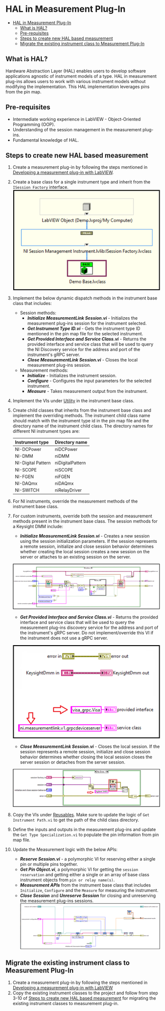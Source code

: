 # HAL in Measurement Plug-In

- [HAL in Measurement Plug-In](#hal-in-measurement-plug-in)
  - [What is HAL?](#what-is-hal)
  - [Pre-requisites](#pre-requisites)
  - [Steps to create new HAL based measurement](#steps-to-create-new-hal-based-measurement)
  - [Migrate the existing instrument class to Measurement Plug-In](#migrate-the-existing-instrument-class-to-measurement-plug-in)

## What is HAL?

Hardware Abstraction Layer (HAL) enables users to develop software applications agnostic of instrument models of a type. HAL in measurement plug-ins allows users to work with various instrument models without modifying the implementation. This HAL implementation leverages pins from the pin map.

## Pre-requisites

- Intermediate working experience in LabVIEW - Object-Oriented Programming (OOP).
- Understanding of the session management in the measurement plug-ins.
- Fundamental knowledge of HAL.

## Steps to create new HAL based measurement

1. Create a measurement plug-in by following the steps mentioned in [Developing a measurement plug-in with LabVIEW](https://github.com/ni/measurement-plugin-labview?tab=readme-ov-file#developing-a-labview-measurement).
2. Create a base class for a single instrument type and inherit from the `ISession Factory` interface.
    ![Session Factory Inheritance](<HAL Images/Session Factory Inheritance.png>)
3. Implement the below dynamic dispatch methods in the instrument base class that includes:
    - Session methods:
      - ***Initialize MeasurementLink Session.vi*** - Initializes the measurement plug-ins session for the instrument selected.
      - ***Get Instrument Type ID.vi*** - Gets the instrument type ID mentioned in the pin map file for the selected instrument.
      - ***Get Provided Interface and Service Class.vi*** - Returns the provided interface and service class that will be used to query the NI Discovery service for the address and port of the instrument's gRPC server.
      - ***Close MeasurementLink Session.vi*** - Closes the local measurement plug-ins session.
    - Measurement methods:
      - ***Initialize*** - Initializes the instrument session.
      - ***Configure*** - Configures the input parameters for the selected instrument.
      - ***Measure*** - Takes measurement output from the instrument.
4. Implement the VIs under [Utility](https://github.com/NI-Measurement-Plug-Ins/abstraction-layer-labview/tree/main/Source/HAL%20Implementation/HAL/Instruments/DMM_Base/Utility) in the instrument base class.
5. Create child classes that inherits from the instrument base class and implement the overriding methods. The instrument child class name should match with the instrument type id in the pin map file and the directory name of the instrument child class. The directory names for different NI instrument types are:

   Instrument type | Directory name
   --- | ---
   NI-DCPower | niDCPower
   NI-DMM | niDMM
   NI-Digital Pattern | niDigitalPattern
   NI-SCOPE | niSCOPE
   NI-FGEN | niFGEN
   NI-DAQmx | niDAQmx
   NI-SWITCH | niRelayDriver
6. For NI instruments, override the measurement methods of the instrument base class.
7. For custom instruments, override both the session and measurement methods present in the instrument base class. The session methods for a Keysight DMM include:
    - ***Initialize MeasurementLink Session.vi*** - Creates a new session using the session initialization parameters. If the session represents a remote session, initialize and close session behavior determines whether creating the local session creates a new session on the server or attaches to an existing session on the server.

    ![Initialize MeasurementLink Session](<HAL Images/KeysightDmm Initialize MeasurementLink Session.png>)

    - ***Get Provided Interface and Service Class.vi*** - Returns the provided interface and service class that will be used to query the measurement plug-ins discovery service for the address and port of the instrument's gRPC server. Do not implement/override this VI if the instrument does not use a gRPC server.

    ![Get Provided Interface and Service Class](<HAL Images/KeysightDmm Get Provided Interface and Service Class.png>)

    - ***Close MeasurementLink Session.vi*** - Closes the local session. If the session represents a remote session, initialize and close session behavior determines whether closing the local session closes the server session or detaches from the server session.

    ![Close MeasurementLink Session](<HAL Images/KeysightDmm Close MeasurementLink Session.png>)

8. Copy the VIs under [Reusables](https://github.com/NI-Measurement-Plug-Ins/abstraction-layer-labview/tree/main/Source/HAL%20Implementation/HAL/Reusables). Make sure to update the logic of `Get Instrument Path.vi` to get the path of the child class directory.
9. Define the inputs and outputs in the measurement plug-ins and update the `Get Type Specialization.vi` to populate the pin information from pin map file.
10. Update the Measurement logic with the below APIs:
    - ***Reserve Session.vi*** - a polymorphic VI for reserving either a single pin or multiple pins together.
    - ***Get Pin Object.vi***, a polymorphic VI for getting the `session reservation` and getting either a single or an array of base class instrument objects from `pin or relay name(s)`.
    - ***Measurement APIs*** from the instrument base class that includes `Initialize`, `Configure` and the `Measure` for measuring the instrument.
    - ***Close Session*** and ***Unreserve Session*** for closing and unreserving the measurement plug-ins sessions.
    ![Measurement Logic](<HAL Images/Measurement Logic.png>)

## Migrate the existing instrument class to Measurement Plug-In

1. Create a measurement plug-in by following the steps mentioned in [Developing a measurement plug-in with LabVIEW](https://github.com/ni/measurement-plugin-labview?tab=readme-ov-file#developing-a-labview-measurement)
2. Copy the existing instrument classes to the project and follow from step 3-10 of [Steps to create new HAL based measurement](#steps-to-create-new-hal-based-measurement) for migrating the existing instrument classes to measurement plug-in.
